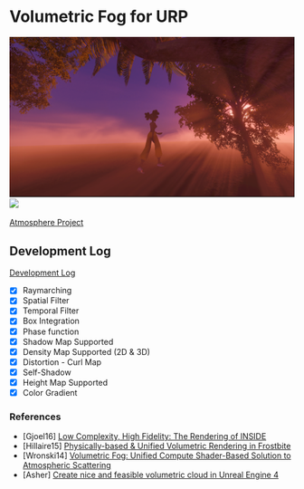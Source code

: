 # Volumetric Fog for URP

![](Documentation~/VolumetricFog2.png)
![](Documentation~/VolumetricFogBreakdown.gif)

[Atmosphere Project](https://github.com/LvJunYu/AtmosphereScattering)

## Development Log

[Development Log](https://jojo-lyu.notion.site/Development-Log-Fog-436915344c7849c09fc44eefd7b4797b?pvs=4)
- [x]  Raymarching
- [x]  Spatial Filter
- [x]  Temporal Filter
- [x]  Box Integration
- [x]  Phase function
- [x]  Shadow Map Supported
- [x]  Density Map Supported (2D & 3D)
- [x]  Distortion - Curl Map
- [x]  Self-Shadow
- [x]  Height Map Supported
- [x]  Color Gradient

### References
* [Gjoel16] [Low Complexity, High Fidelity: The Rendering of INSIDE](https://www.gdcvault.com/play/1023002/Low-Complexity-High-Fidelity-INSIDE)
* [Hillaire15] [Physically-based & Unified Volumetric Rendering in Frostbite](https://www.ea.com/frostbite/news/physically-based-unified-volumetric-rendering-in-frostbite)
* [Wronski14] [Volumetric Fog: Unified Compute Shader-Based Solution to Atmospheric Scattering](http://advances.realtimerendering.com/s2014/wronski/bwronski_volumetric_fog_siggraph2014.pdf)
* [Asher] [Create nice and feasible volumetric cloud in Unreal Engine 4](http://asher.gg/?p=2600)

